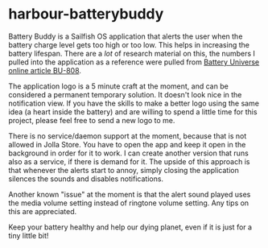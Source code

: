 # harbour-batterybuddy
Battery Buddy is a Sailfish OS application that alerts the user when the battery charge level gets too high or too low. This helps in increasing the battery lifespan. There are a *lot* of research material on this, the numbers I pulled into the application as a reference were pulled from [Battery Universe online article BU-808](https://batteryuniversity.com/learn/article/how_to_prolong_lithium_based_batteries).

The application logo is a 5 minute craft at the moment, and can be considered a permanent temporary solution. It doesn't look nice in the notification view. If you have the skills to make a better logo using the same idea (a heart inside the battery) and are willing to spend a little time for this project, please feel free to send a new logo to me.

There is no service/daemon support at the moment, because that is not allowed in Jolla Store. You have to open the app and keep it open in the background in order for it to work. I can create another version that runs also as a service, if there is demand for it. The upside of this approach is that whenever the alerts start to annoy, simply closing the application silences the sounds and disables notifications.

Another known "issue" at the moment is that the alert sound played uses the media volume setting instead of ringtone volume setting. Any tips on this are appreciated.

Keep your battery healthy and help our dying planet, even if it is just for a tiny little bit!
